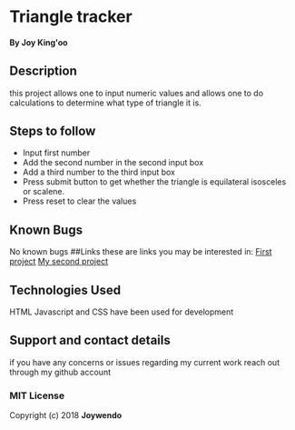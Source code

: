 # Triangle tracker
#### By Joy King'oo
## Description
this project allows one to input numeric values and allows one to do calculations to determine what type of triangle it is.
## Steps to follow
* Input first number
* Add the second number in the second input box
* Add a third number to the third input box
* Press submit button to get whether the triangle is equilateral isosceles or scalene.
* Press reset to clear the values


## Known Bugs
No known bugs
##Links
these are links you may be interested in:
[First project](https://github.com/joyjoie/projectjoy)
[My second project](https://github.com/joyjoie/calculator)
## Technologies Used
HTML Javascript and CSS have been used for development
## Support and contact details
if you have any concerns or issues regarding my current work reach out through my github account
### MIT License
Copyright (c) 2018 **Joywendo**

